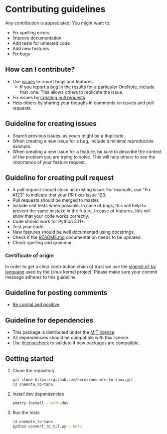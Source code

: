 # Contributing guidelines

Any contribution is appreciated! You might want to:

* Fix spelling errors
* Improve documentation
* Add tests for untested code
* Add new features
* Fix bugs

## How can I contribute?

* Use [issues](https://github.com/hbrns/onenote-to-tana/issues) to report bugs and features
    - If you report a bug in the results for a particular OneNote, include that .one. This allows others to replicate the issue. 
* Fix issues by [creating pull requests](https://help.github.com/en/articles/creating-a-pull-request).
* Help others by sharing your thoughs in comments on issues and pull requests.

## Guideline for creating issues

* Search previous issues, as yours might be a duplicate.
* When creating a new issue for a bug, include a minimal reproducible example.
* When creating a new issue for a feature, be sure to describe the context of the problem you are trying to solve. This
  will help others to see the importance of your feature request. 

## Guideline for creating pull request

* A pull request should close an existing issue. For example, use "Fix #123" to indicate that your PR fixes issue 123. 
* Pull requests should be merged to master.
* Include unit tests when possible. In case of bugs, this will help to prevent the same mistake in the future. In case
  of features, this will show that your code works correctly.
* Code should work for Python 3.11+.
* Test your code. <!-- by using nox (see below). -->
* New features should be well documented using docstrings.
* Check if the [README.md](README.md) <!-- or [readthedocs](../docs/source)  --> documentation needs to be updated.
* Check spelling and grammar.

### Certificate of origin

In order to get a clear contribution chain of trust we use the
[signed-of-by language](https://www.kernel.org/doc/html/latest/process/submitting-patches.html#sign-your-work-the-developer-s-certificate-of-origin)
used by the Linux kernel project.
Please make sure your commit message adheres to this guideline.

## Guideline for posting comments

* [Be cordial and positive](https://kennethreitz.org/essays/2013/01/27/be-cordial-or-be-on-your-way)

## Guideline for dependencies

* This package is distributed under the [MIT license](LICENSE).
* All dependencies should be compatible with this license.
* Use [licensecheck](https://pypi.org/project/licensecheck/) to validate if new packages are compatible.

## Getting started

1. Clone the repository

    ```sh
    git clone https://github.com/hbrns/onenote-to-tana.git
    cd onenote_to-tana
    ```

2. Install dev dependencies

    ```sh
    poetry install --with=dev
    ```

3. Run the tests

    ```sh
    cd onenote_to-tana
    python convert_to_tif.py --help
    ```

<!--
    On all Python versions:

    ```sh
    nox
   ```
-->
